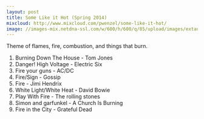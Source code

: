 ```yaml
---
layout: post
title: Some Like it Hot (Spring 2014)
mixcloud: http://www.mixcloud.com/pwenzel/some-like-it-hot/
image: //images-mix.netdna-ssl.com/w/600/h/600/q/85/upload/images/extaudio/bafc5780-d93d-4f24-8069-bb88fa10917b.jpg
---
```



Theme of flames, fire, combustion, and things that burn.

1. Burning Down The House - Tom Jones
2. Danger! High Voltage - Electric Six
3. Fire your guns - AC/DC
4. Fire/Sign - Gossip
5. Fire - Jimi Hendrix
6. White Light/White Heat - David Bowie
7. Play With Fire - The rolling stones
8. Simon and garfunkel - A Church Is Burning
9. Fire in the City - Grateful Dead